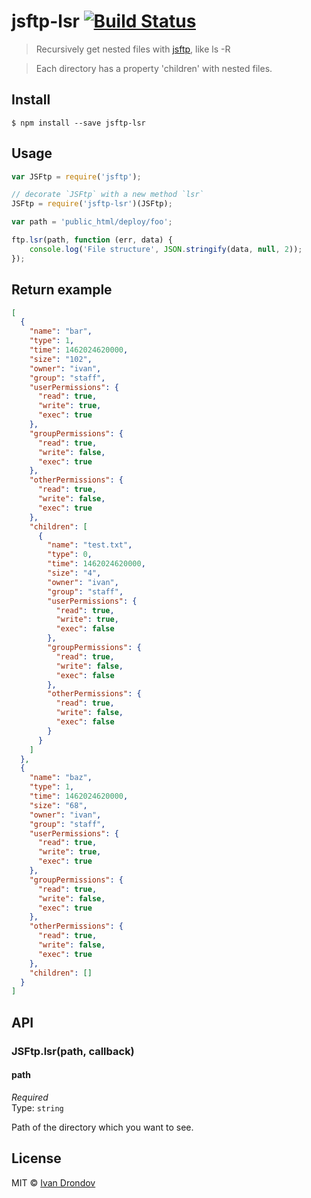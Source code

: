 # jsftp-lsr [![Build Status](https://travis-ci.org/firerap/jsftp-lsr.svg?branch=master)](https://travis-ci.org/firerap/jsftp-lsr)

> Recursively get nested files with [jsftp](https://github.com/sergi/jsftp), like ls -R

> Each directory has a property 'children' with nested files.

## Install

```
$ npm install --save jsftp-lsr
```


## Usage

```js
var JSFtp = require('jsftp');

// decorate `JSFtp` with a new method `lsr`
JSFtp = require('jsftp-lsr')(JSFtp);

var path = 'public_html/deploy/foo';

ftp.lsr(path, function (err, data) {
	console.log('File structure', JSON.stringify(data, null, 2));
});
```

## Return example
```json
[
  {
    "name": "bar",
    "type": 1,
    "time": 1462024620000,
    "size": "102",
    "owner": "ivan",
    "group": "staff",
    "userPermissions": {
      "read": true,
      "write": true,
      "exec": true
    },
    "groupPermissions": {
      "read": true,
      "write": false,
      "exec": true
    },
    "otherPermissions": {
      "read": true,
      "write": false,
      "exec": true
    },
    "children": [
      {
        "name": "test.txt",
        "type": 0,
        "time": 1462024620000,
        "size": "4",
        "owner": "ivan",
        "group": "staff",
        "userPermissions": {
          "read": true,
          "write": true,
          "exec": false
        },
        "groupPermissions": {
          "read": true,
          "write": false,
          "exec": false
        },
        "otherPermissions": {
          "read": true,
          "write": false,
          "exec": false
        }
      }
    ]
  },
  {
    "name": "baz",
    "type": 1,
    "time": 1462024620000,
    "size": "68",
    "owner": "ivan",
    "group": "staff",
    "userPermissions": {
      "read": true,
      "write": true,
      "exec": true
    },
    "groupPermissions": {
      "read": true,
      "write": false,
      "exec": true
    },
    "otherPermissions": {
      "read": true,
      "write": false,
      "exec": true
    },
    "children": []
  }
]
```


## API

### JSFtp.lsr(path, callback)

#### path

*Required*  
Type: `string`

Path of the directory which you want to see.


## License

MIT © [Ivan Drondov](http://github.com/firerap)
